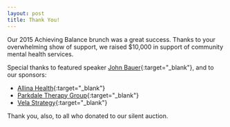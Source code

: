 ```yaml
---
layout: post
title: Thank You!
---
```


Our 2015 Achieving Balance brunch was a great success. Thanks to your overwhelming show of support, we raised $10,000 in support of community mental health services.

Special thanks to featured speaker [John Bauer](https://www.minnpost.com/mental-health-addiction/2015/04/grieving-father-hopes-upcoming-art-exhibit-will-inspire-conversation){:target="_blank"}, and to our sponsors:
* [Allina Health](http://www.allinahealth.org/){:target="_blank"}
* [Parkdale Therapy Group](http://www.parkdaletherapy.org/){:target="_blank"}
* [Vela Strategy](http://velastrategy.com/){:target="_blank"}

Thank you, also, to all who donated to our silent auction.
